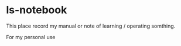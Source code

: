 # ls-notebook
This place record my manual or note of learning / operating somthing.

For my personal use
